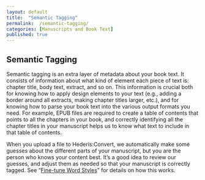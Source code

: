 ```yaml
---
layout: default
title:  "Semantic Tagging"
permalink:  /semantic-tagging/
categories: [Manuscripts and Book Text]
published: true
---
```


<section data-type="chapter" class="hsecchapter" data-hederis-type="hsecchapter" id="semantic-tagging" data-pi-attrs="id: semantic-tagging" role="doc-chapter" title="Semantic Tagging"><h1 data-hederis-type="hblkchaptitle" class="hblkchaptitle" id="pRsPX9zMI">Semantic Tagging</h1>
    <p class="hblkp" data-hederis-type="hblkp" id="pJUjPctcQ">Semantic tagging is an extra layer of metadata about your book text. It consists of information about what kind of element each piece of text is: chapter title, body text, extract, and so on. This information is crucial both for knowing how to apply design elements to your text (e.g., adding a border around all extracts, making chapter titles larger, etc.), and for knowing how to parse your book text into the various output formats you need. For example, EPUB files are required to create a table of contents that points to all the chapters in your book, and correctly identifying all the chapter titles in your manuscript helps us to know what text to include in that table of contents.</p>
    <p class="hblkp" data-hederis-type="hblkp" id="p3huJhh0h">When you upload a file to Hederis:Convert, we automatically make some guesses about the different parts of your manuscript, but you are the person who knows your content best. It&#8217;s a good idea to review our guesses, and adjust them as needed so that your manuscript is correctly tagged. See &#8220;<a href="{% post_url 2019-04-27-14-Fine-tuneWordStyles %}"><span class="Hyperlink">Fine-tune Word Styles</span></a>&#8221; for details on how this works.</p>
    </section>
    